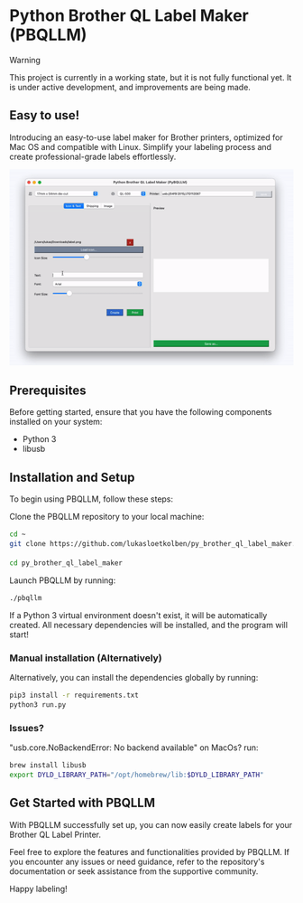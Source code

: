# Python Brother QL Label Maker (PBQLLM)

> [!WARNING]  
> This project is currently in a working state, but it is not fully functional yet.
> It is under active development, and improvements are being made.

## Easy to use!

Introducing an easy-to-use label maker for Brother printers, optimized for Mac OS and compatible with Linux. Simplify
your labeling process and create professional-grade labels effortlessly.

<div style="text-align:center;">

![](./assets/images/preview.gif)
</div>

## Prerequisites

Before getting started, ensure that you have the following components installed on your system:

- Python 3
- libusb

## Installation and Setup

To begin using PBQLLM, follow these steps:

Clone the PBQLLM repository to your local machine:

``` bash
cd ~
git clone https://github.com/lukasloetkolben/py_brother_ql_label_maker.git

cd py_brother_ql_label_maker
```

Launch PBQLLM by running:

``` bash
./pbqllm
```

If a Python 3 virtual environment doesn't exist, it will be automatically created. All necessary dependencies will be
installed, and the program will start!

### Manual installation (Alternatively)

Alternatively, you can install the dependencies globally by running:

``` bash
pip3 install -r requirements.txt
python3 run.py
```
### Issues?
"usb.core.NoBackendError: No backend available" on MacOs? run:
``` bash
brew install libusb
export DYLD_LIBRARY_PATH="/opt/homebrew/lib:$DYLD_LIBRARY_PATH"
```
## Get Started with PBQLLM

With PBQLLM successfully set up, you can now easily create labels for your Brother QL Label Printer.

Feel free to explore the features and functionalities provided by PBQLLM. If you encounter any issues or need guidance,
refer to the repository's documentation or seek assistance from the supportive community.

Happy labeling!
